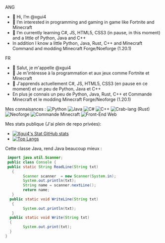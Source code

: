 ANG
- 👋 Hi, I’m @xgui4
- 👀 I’m interested in programming and gaming in game like Fortnite and Minecraft
- 🌱 I’m currently learning C#, JS, HTML5, CSS3 (in pause, in this moment) and a little of Python, Java and C++
- In addition I know a little Python, Java, Rust, C++ and Minecraft Command and modding Minecraft Forge/Noeforge (1.20.1)
  
FR
- 👋 Salut, je m'appelle @xgui4
- 👀 Je m'intéresse à la programmation et aux jeux comme Fortnite et Minecraft
- 🌱 J'apprends actuellement C#, JS, HTML5, CSS3 (en pause en ce moment) et un peu de Python, Java et C++
- En plus je connais un peu de Python, Java, Rust, C++ et Commande Minecraft et le modding Minecraft Forge/Neoforge (1.20.1)

Mes connaisances : 
  ![Python](https://github.com/xgui4/xgui4/assets/134389196/20855c91-1775-4d5e-9670-e0483641c47e)
  ![Java](https://github.com/xgui4/xgui4/assets/134389196/98fb7724-cfbe-4a6b-bb75-6a0dd4bcd448)
  ![C#](https://github.com/xgui4/xgui4/assets/134389196/9d9e4d47-c113-4949-9f02-557e6d35185b)
  ![C++](https://upload.wikimedia.org/wikipedia/commons/thumb/1/18/ISO_C%2B%2B_Logo.svg/180px-ISO_C%2B%2B_Logo.svg.png)
  ![Crab-lang (Rust)](https://upload.wikimedia.org/wikipedia/commons/thumb/2/20/Rustacean-orig-noshadow.svg/1280px-Rustacean-orig-noshadow.svg.png)
  ![Neoforge](https://github.com/xgui4/xgui4/assets/134389196/6872e381-9022-4209-a980-73cff8414b3a)
  ![Commande Minecraft](https://github.com/xgui4/xgui4/assets/134389196/16ec6677-f088-49c4-b9f5-0902912a25f6)
  ![Front-End Web](https://github.com/xgui4/xgui4/assets/134389196/393ac7fb-410d-4c4b-adb2-39f235748497)

Mes stats publique (J'ai plein de repo privées): 
- [![Xgui4's Stat GitHub stats](https://github-readme-stats.vercel.app/api?username=xgui4)](https://github.com/anuraghazra/github-readme-stats)
- [![Top Langs](https://github-readme-stats-git-masterrstaa-rickstaa.vercel.app/api/top-langs/?username=xgui4)](https://github.com/anuraghazra/github-readme-stats)

Cette classe Java, rend Java beaucoup mieux :
``` java
 import java.util.Scanner;
 public class Console {
 public static String ReadLine(String txt)
   {
        Scanner scanner  = new Scanner(System.in);
        System.out.println(txt);
        String name = scanner.nextLine();
        return name;
   }
  public static void WriteLine(String txt)
   {
        System.out.println(txt);
   }
  public static void Write(String txt)
  {
        System.out.print(txt);
  }
} 
```
